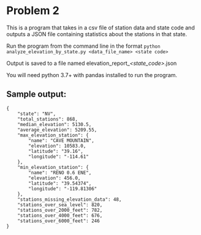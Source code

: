 # Problem 2

This is a program that takes in a csv file of station data and state code and outputs a JSON file containing statistics
about the stations in that state.

Run the program from the command line in the format
`python analyze_elevation_by_state.py <data_file_name> <state code>`

Output is saved to a file named elevation_report_*<state_code>*.json

You will need python 3.7+ with pandas installed to run the program.

## Sample output:

    {
        "state": "NV",
        "total_stations": 868,
        "median_elevation": 5130.5,
        "average_elevation": 5209.55,
        "max_elevation_station": {
            "name": "CAVE MOUNTAIN",
            "elevation": 10583.0,
            "latitude": "39.16",
            "longitude": "-114.61"
        },
        "min_elevation_station": {
            "name": "RENO 0.6 ENE",
            "elevation": 456.0,
            "latitude": "39.54374",
            "longitude": "-119.81306"
        },
        "stations_missing_elevation_data": 48,
        "stations_over_sea_level": 820,
        "stations_over_2000_feet": 782,
        "stations_over_4000_feet": 676,
        "stations_over_6000_feet": 246
    }